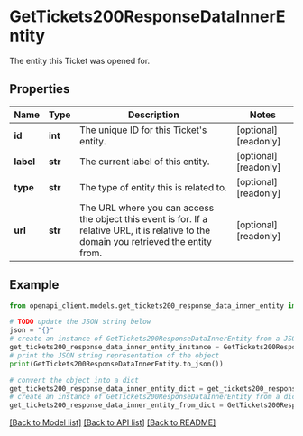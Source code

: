 # GetTickets200ResponseDataInnerEntity

The entity this Ticket was opened for.

## Properties

Name | Type | Description | Notes
------------ | ------------- | ------------- | -------------
**id** | **int** | The unique ID for this Ticket&#39;s entity. | [optional] [readonly] 
**label** | **str** | The current label of this entity. | [optional] [readonly] 
**type** | **str** | The type of entity this is related to. | [optional] [readonly] 
**url** | **str** | The URL where you can access the object this event is for. If a relative URL, it is relative to the domain you retrieved the entity from. | [optional] [readonly] 

## Example

```python
from openapi_client.models.get_tickets200_response_data_inner_entity import GetTickets200ResponseDataInnerEntity

# TODO update the JSON string below
json = "{}"
# create an instance of GetTickets200ResponseDataInnerEntity from a JSON string
get_tickets200_response_data_inner_entity_instance = GetTickets200ResponseDataInnerEntity.from_json(json)
# print the JSON string representation of the object
print(GetTickets200ResponseDataInnerEntity.to_json())

# convert the object into a dict
get_tickets200_response_data_inner_entity_dict = get_tickets200_response_data_inner_entity_instance.to_dict()
# create an instance of GetTickets200ResponseDataInnerEntity from a dict
get_tickets200_response_data_inner_entity_from_dict = GetTickets200ResponseDataInnerEntity.from_dict(get_tickets200_response_data_inner_entity_dict)
```
[[Back to Model list]](../README.md#documentation-for-models) [[Back to API list]](../README.md#documentation-for-api-endpoints) [[Back to README]](../README.md)


